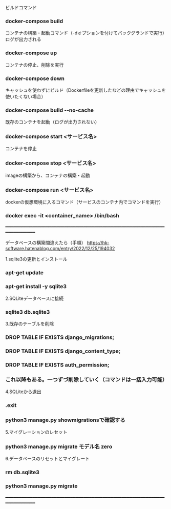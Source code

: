 ビルドコマンド
### docker-compose build

コンテナの構築・起動コマンド（-dオプションを付けてバックグランドで実行）ログが出力される
### docker-compose up

コンテナの停止、削除を実行
### docker-compose down

キャッシュを使わずにビルド（Dockerfileを更新したなどの理由でキャッシュを使いたくない場合）
### docker-compose build --no-cache

既存のコンテナを起動（ログが出力されない）
### docker-compose start <サービス名>

コンテナを停止
### docker-compose stop <サービス名>

imageの構築から、コンテナの構築・起動
### docker-compose run <サービス名>

dockerの仮想環境に入るコマンド（サービスのコンテナ内でコマンドを実行）
### docker exec -it <container_name> /bin/bash

━━━━━━━━━━━━━━━━━━━━━━━━━━━━━━━━━━━━━━━━━━━━━━━━━━━━━━━━━━━━━━━━━━━━━━

データベースの構築間違えたら（手順）
https://hk-software.hatenablog.com/entry/2022/12/25/194032

1.sqlite3の更新とインストール
### apt-get update
### apt-get install -y sqlite3

2.SQLiteデータベースに接続
### sqlite3 db.sqlite3

3.既存のテーブルを削除
### DROP TABLE IF EXISTS django_migrations;
### DROP TABLE IF EXISTS django_content_type;
### DROP TABLE IF EXISTS auth_permission;
### これ以降もある。一つずづ削除していく（コマンドは一括入力可能）

4.SQLiteから退出
### .exit
### python3 manage.py showmigrationsで確認する

5.マイグレーションのレセット
### python3 manage.py migrate モデル名 zero

6.データベースのリセットとマイグレート
### rm db.sqlite3
### python3 manage.py migrate

━━━━━━━━━━━━━━━━━━━━━━━━━━━━━━━━━━━━━━━━━━━━━━━━━━━━━━━━━━━━━━━━━━━━━━